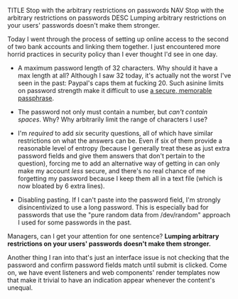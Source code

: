 TITLE Stop with the arbitrary restrictions on passwords
NAV Stop with the arbitrary restrictions on passwords
DESC Lumping arbitrary restrictions on your users' passwords doesn't make them stronger.

Today I went through the process of setting up online access to the second of two bank accounts and linking them together. I just encountered more horrid practices in security policy than I ever thought I'd see in one day.

* A maximum password length of 32 characters. Why should it have a max length at all? Although I saw 32 today, it's actually not the worst I've seen in the past: Paypal's caps them at fucking 20. Such asinine limits on password strength make it difficult to use [a secure, memorable passphrase](https://xkcd.com/936/).

* The password not only must contain a number, but *can't contain spaces*. Why? Why arbitrarily limit the range of characters I use?

* I'm *required* to add *six* security questions, all of which have similar restrictions on what the answers can be. Even if six of them provide a reasonable level of entropy (because I generally treat these as just extra password fields and give them answers that don't pertain to the question), forcing me to add an alternative way of getting in can only make my account *less* secure, and there's no real chance of me forgetting my password because I keep them all in a text file (which is now bloated by 6 extra lines).

* Disabling pasting. If I can't paste into the password field, I'm strongly disincentivized to use a long password. This is especially bad for passwords that use the "pure random data from /dev/random" approach I used for some passwords in the past.

Managers, can I get your attention for one sentence? **Lumping arbitrary restrictions on your users' passwords doesn't make them stronger.**

Another thing I ran into that's just an interface issue is not checking that the password and confirm password fields match until submit is clicked. Come on, we have event listeners and web components' render templates now that make it trivial to have an indication appear whenever the content's unequal.
